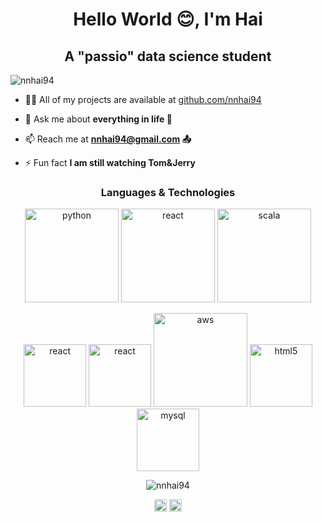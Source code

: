 <h1 align="center">Hello World 😊, I'm Hai</h1>
<h2 align="center">A "passio" data science student</h2>
<p align="left"> <img src="https://komarev.com/ghpvc/?username=nnhai94" alt="nnhai94" /> </p>

- 👨‍💻 All of my projects are available at [github.com/nnhai94](github.com/nnhai94)

- 💬 Ask me about **everything in life 💌**

- 📫 Reach me at **nnhai94@gmail.com 📤**

- ⚡ Fun fact **I am still watching Tom&Jerry**

<h3 align="center">Languages & Technologies</h3>

<p align="center"><img src="https://konpa.github.io/devicon/devicon.git/icons/python/python-original-wordmark.svg" alt="python" width="150" height="150"/>     <img 
src="https://rstudio.com/wp-content/uploads/2018/10/RStudio-Logo-flat.svg" alt="react" width="150" height="150"/>     <img src="https://konpa.github.io/devicon/devicon.git/icons/scala/scala-original-wordmark.svg" alt="scala" width="150" height="150"/></p>
<p align="center"><img src="https://konpa.github.io/devicon/devicon.git/icons/react/react-original-wordmark.svg" alt="react" width="100" height="100"/>   <img src="https://konpa.github.io/devicon/devicon.git/icons/css3/css3-original-wordmark.svg" alt="react" width="100" height="100"/>     <img src="https://konpa.github.io/devicon/devicon.git/icons/amazonwebservices/amazonwebservices-original-wordmark.svg" alt="aws" width="150" height="150"/>     <img src="https://konpa.github.io/devicon/devicon.git/icons/html5/html5-original-wordmark.svg" alt="html5" width="100" height="100"/>     <img src="https://konpa.github.io/devicon/devicon.git/icons/mysql/mysql-original-wordmark.svg" alt="mysql" width="100" height="100"/> </p><p align="center"> <img src="https://github-readme-stats.vercel.app/api?username=nnhai94&show_icons=true" alt="nnhai94" /> </p>

<p align="center">
<a href="https://linkedin.com/in/hai3299" target="blank"><img align="center" src="https://cdn.jsdelivr.net/npm/simple-icons@3.0.1/icons/linkedin.svg" alt="hai3299" height="20" width="20" /></a>
<a href="https://instagram.com/ngaingochuyen" target="blank"><img align="center" src="https://cdn.jsdelivr.net/npm/simple-icons@3.0.1/icons/instagram.svg" alt="ngaingochuyen" height="20" width="20" /></a>
</p>
